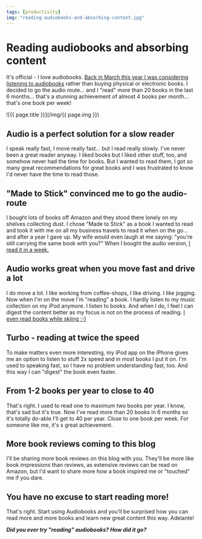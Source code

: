 ```yaml
---
tags: [productivity]
img: "reading-audiobooks-and-absorbing-content.jpg"
---
```


# Reading audiobooks and absorbing content


It's official - I love audiobooks. [Back in March this year I was considering listening to audiobooks](/power-of-e-readers-and-audiobooks-productivit) rather than buying physical or electronic books. I decided to go the audio route... and I "read" more than 20 books in the last 6 months... that's a stunning achievement of almost 4 books per month... that's one book per week!

<!--More-->

![{{ page.title }}](/img/{{ page.img }})

## Audio is a perfect solution for a slow reader

I speak really fast, I move really fast... but I read really slowly. I've never been a great reader anyway. I liked books but I liked other stuff, too, and somehow never had the time for books. But I wanted to read them, I got so many great recommendations for great books and I was frustrated to know I'd never have the time to read those.

## "Made to Stick" convinced me to go the audio-route

I bought lots of books off Amazon and they stood there lonely on my shelves collecting dust. I chose "Made to Stick" as a book I wanted to read and took it with me on all my business travels to read it when on the go... and after a year I gave up. My wife would even laugh at me saying: "you're still carrying the same book with you?" When I bought the audio version, [I read it in a week.](/audiobook-of-the-week-made-to-stick-by-chip-a)

## Audio works great when you move fast and drive a lot

I do move a lot. I like working from coffee-shops, I like driving. I like jogging. Now when I'm on the move I'm "reading" a book. I hardly listen to my music collection on my iPod anymore. I listen to books. And when I do, I feel I can digest the content better as my focus is not on the process of reading. [I even read books while skiing :-)](/reading-audiobooks-while-doing-sports-product)

## Turbo - reading at twice the speed

To make matters even more interesting, my iPod app on the iPhone gives me an option to listen to stuff 2x speed and in most books I put it on. I'm used to speaking fast, so I have no problem understanding fast, too. And this way I can "digest" the book even faster.

## From 1-2 books per year to close to 40

That's right. I used to read one to maximum two books per year. I know, that's sad but it's true. Now I've read more than 20 books in 6 months so it's totally do-able I'll get to 40 per year. Close to one book per week. For someone like me, it's s great achievement.

## More book reviews coming to this blog

I'll be sharing more book reviews on this blog with you. They'll be more like book impressions than reviews, as extensive reviews can be read on Amazon, but I'd want to share more how a book inspired me or "touched" me if you dare.

## You have no excuse to start reading more!

That's right. Start using Audiobooks and you'll be surprised how you can read more and more books and learn new great content this way. Adelante!

_**Did you ever try "reading" audiobooks? How did it go?**_



[n]: https://michael.gratis/nozbe